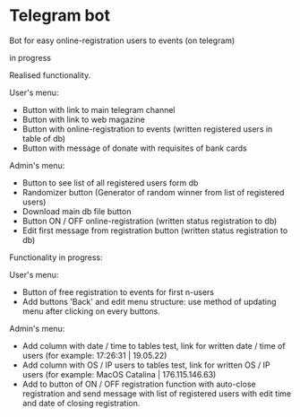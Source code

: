# Telegram bot

Bot for easy online-registration users to events (on telegram)

in progress


Realised functionality.

User's menu:

- Button with link to main telegram channel
- Button with link to web magazine
- Button with online-registration to events (written registered users in table of db)
- Button with message of donate with requisites of bank cards

Admin's menu:

- Button to see list of all registered users form db
- Randomizer button (Generator of random winner from list of registered users)
- Download main db file button
- Button ON / OFF online-registration (written status registration to db)
- Edit first message from registration button (written status registration to db)


Functionality in progress:

User's menu:

- Button of free registration to events for first n-users
- Add buttons 'Back' and edit menu structure: use method of updating menu after clicking on every buttons.

Admin's menu:

- Add column with date / time to tables test, link for written date / time of users (for example: 17:26:31 | 19.05.22)
- Add column with OS / IP users to tables test, link for written OS / IP users (for example: MacOS Catalina | 176.115.146.63)
- Add to button of ON / OFF registration function with auto-close registration and send message with list of registered users with edit time and date of closing registration.


